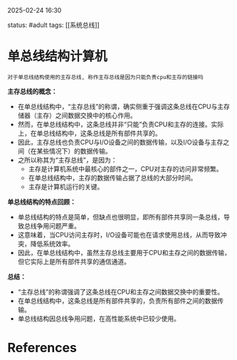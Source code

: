 2025-02-24    16:30

status: #adult 
tags: [[系统总线]]


# 单总线结构计算机
```
对于单总线结构使用的主存总线, 称作主存总线是因为只能负责cpu和主存的链接吗
```

**主存总线的概念：**

- 在单总线结构中，“主存总线”的称谓，确实侧重于强调这条总线在CPU与主存储器（主存）之间数据交换中的核心作用。
- 然而，在单总线结构中，这条总线并非“只能”负责CPU和主存的连接。实际上，在单总线结构中，这条总线是所有部件共享的。
- 因此，主存总线也负责CPU与I/O设备之间的数据传输，以及I/O设备与主存之间（在某些情况下）的数据传输。
- 之所以称其为“主存总线”，是因为：
    - 主存是计算机系统中最核心的部件之一，CPU对主存的访问非常频繁。
    - 在单总线结构中，主存的数据传输占据了总线的大部分时间。
    - 主存是计算机运行的关键。

**单总线结构的特点回顾：**

- 单总线结构的特点是简单，但缺点也很明显，即所有部件共享同一条总线，导致总线争用问题严重。
- 这意味着，当CPU访问主存时，I/O设备可能也在请求使用总线，从而导致冲突，降低系统效率。
- 因此，在单总线结构中，虽然主存总线主要用于CPU和主存之间的数据传输，但它实际上是所有部件共享的通信通道。

**总结：**

- “主存总线”的称谓强调了这条总线在CPU和主存之间数据交换中的重要性。
- 在单总线结构中，这条总线是所有部件共享的，负责所有部件之间的数据传输。
- 单总线结构因总线争用问题，在高性能系统中已较少使用。

# References
